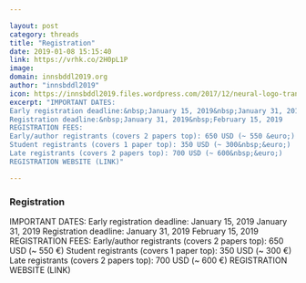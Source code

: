 ```yaml
---

layout: post
category: threads
title: "Registration"
date: 2019-01-08 15:15:40
link: https://vrhk.co/2H0pL1P
image: 
domain: innsbddl2019.org
author: "innsbddl2019"
icon: https://innsbddl2019.files.wordpress.com/2017/12/neural-logo-transparent-cropped.png?w=89
excerpt: "IMPORTANT DATES:
Early registration deadline:&nbsp;January 15, 2019&nbsp;January 31, 2019
Registration deadline:&nbsp;January 31, 2019&nbsp;February 15, 2019
REGISTRATION FEES:
Early/author registrants (covers 2 papers top): 650 USD (~ 550 &euro;)
Student registrants (covers 1 paper top): 350 USD (~ 300&nbsp;&euro;)
Late registrants (covers 2 papers top): 700 USD (~ 600&nbsp;&euro;)
REGISTRATION WEBSITE (LINK)"

---
```


### Registration

IMPORTANT DATES:
Early registration deadline:&nbsp;January 15, 2019&nbsp;January 31, 2019
Registration deadline:&nbsp;January 31, 2019&nbsp;February 15, 2019
REGISTRATION FEES:
Early/author registrants (covers 2 papers top): 650 USD (~ 550 &euro;)
Student registrants (covers 1 paper top): 350 USD (~ 300&nbsp;&euro;)
Late registrants (covers 2 papers top): 700 USD (~ 600&nbsp;&euro;)
REGISTRATION WEBSITE (LINK)